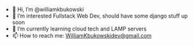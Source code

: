 - 👋 Hi, I’m @williamkbukowski
- 👀 I’m interested Fullstack Web Dev, should have some django stuff up soon
- 🌱 I’m currently learning cloud tech and LAMP servers
- 📫 How to reach me: WilliamKbukowskidev@gmail.com


